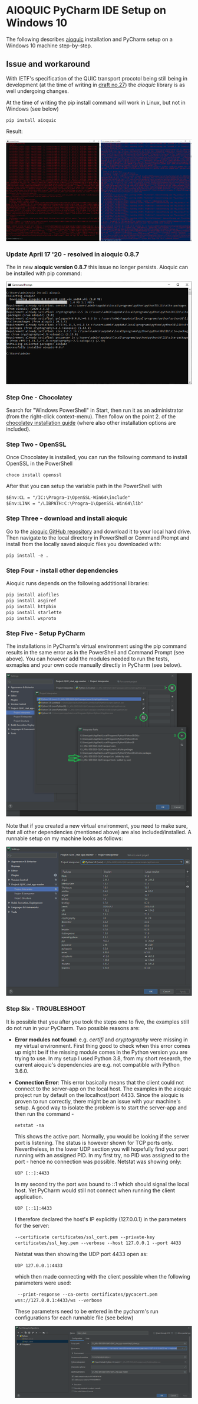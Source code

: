 # AIOQUIC PyCharm IDE Setup on Windows 10  
The following describes [aioquic](https://github.com/aiortc/aioquic) 
installation and PyCharm setup on a Windows 10 machine step-by-step.

## Issue and workaround  
With IETF's specification of the QUIC transport procotol being still being in development 
(at the time of writing in 
[draft no.27](https://www.ietf.org/id/draft-ietf-quic-transport-27.html)) the *aioquic* library
is as well undergoing changes. 

At the time of writing the pip install command will work in Linux, but not in Windows (see below)

    pip install aioquic  

 Result:  

![](images/install_aioquic_fail.png)

### Update April 17 '20 - resolved in aioquic 0.8.7

The in new **aioquic version 0.8.7** this issue no longer persists. Aioquic can be
installed with pip command: 

 ![](images/aioquic0.8.7_pip_install_success.PNG)


### Step One - Chocolatey
Search for "Windows PowerShell" in Start, then run it as an administrator 
(from the right-click context-menu). Then follow on the point 2. of the 
[chocolatey installation guide](https://chocolatey.org/install) 
(where also other installation options are included).

### Step Two - OpenSSL
Once Chocolatey is installed, you can run the following command to install OpenSSL 
in the PowerShell

    choco install openssl
    
After that you can setup the variable path in the PowerShell with

    $Env:CL = "/IC:\Progra~1\OpenSSL-Win64\include" 
    $Env:LINK = "/LIBPATH:C:\Progra~1\OpenSSL-Win64\lib" 
  
### Step Three - download and install aioquic
Go to the [aioquic GitHub repository](https://github.com/aiortc/aioquic) and download it to your local
hard drive. Then navigate to the local directory in PowerShell or Command Prompt and 
install from the locally saved aioquic files you downloaded with:   

    pip install -e .
    
### Step Four - install  other dependencies
Aioquic runs depends on the following addtitional libraries:

    pip install aiofiles 
    pip install asgiref 
    pip install httpbin 
    pip install starlette 
    pip install wsproto

### Step Five - Setup PyCharm
The installations in PyCharm's virtual environment using the pip command results in the same
error as in the PowerShell and Command Prompt (see above). You can however add the modules needed
to run the tests, exmaples and your own code manually directly in PyCharm (see below).

![](images/interpreter_setting.png)

Note that if you created a new virtual environment, you need to make sure, that all other
dependencies (mentioned above) are also included/installed. A runnable setup on my machine 
looks as follows:

![](images/pycharm_project_settings.PNG)


### Step Six - TROUBLESHOOT

It is possible that you after you took the steps one to five, the examples still do not 
run in your PyCharm. Two possible reasons are:

- **Error modules not found**: e.g. *certifi* and *cryptography* were missing in my virtual 
environment. First thing good to check when this error comes up might be if the missing module 
comes in the Python version you are trying to use. In my setup I used Python 3.8, 
from my short research, the current aioquic's dependencies are e.g. not compatible
with Python 3.6.0.

- **Connection Error**: This error basically means that the client could not connect to the 
server-app on the local host. The examples in the aioquic project run by default on the 
localhost/port 4433. Since the aioquic is proven to run correctly, there might be an 
issue with your machine's setup. A good way to isolate the problem is to start the 
server-app and then run the command -

      netstat -na 
    This shows the active port. Normally, you would be looking if the server port is listening.
    The status is however shown for TCP ports only. Nevertheless, in the lower UDP 
    section you will hopefully find 
    your port running with an assigned PID. In my first try, no
    PID was assigned to the port - hence no connection was possible. 
    Netstat was showing only:
    
      UDP [::]:4433 
    
    In my second try the port was bound to ::1 which should signal the local host. 
    Yet PyCharm 
    would still not connect when running the client application. 
                                             
      UDP [::1]:4433
      
    I therefore declared the host's IP explicitly (127.0.0.1) in the parameters 
    for the server: 
                                                                                                                                                                                                                                                                                                                                                                                                                                                                                                                                                                                                                                                                
      --certificate certificates/ssl_cert.pem --private-key certificates/ssl_key.pem --verbose --host 127.0.0.1 --port 4433
      
    Netstat was then showing the UDP port 4433 open as:
     
      UDP 127.0.0.1:4433
    
    which then made connecting with the client possible when the following parameters 
    were used: 
    
       --print-response --ca-certs certificates/pycacert.pem wss://127.0.0.1:4433/ws --verbose
   
    These parameters need to be entered in the pycharm's run configurations for each runnable 
    file (see below)

   ![](images/pycharm_run_config.PNG)